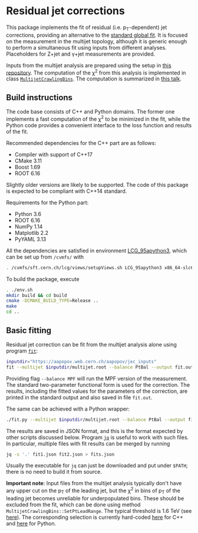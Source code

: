 # Residual jet corrections

This package implements the fit of residual (i.e. p<sub>T</sub>-dependent) jet corrections, providing an alternative to the [standard global fit](https://github.com/miquork/jecsys). It is focused on the measurement in the multijet topology, although it is generic enough to perform a simultaneous fit using inputs from different analyses. Placeholders for Z+jet and &gamma;+jet measurements are provided.

Inputs from the multijet analysis are prepared using the setup in [this repository](https://github.com/andrey-popov/multijet-jec). The computation of the &chi;<sup>2</sup> from this analysis is implemented in class [`MultijetCrawlingBins`](include/MultijetCrawlingBins.hpp). The computation is summarized in [this talk](https://indico.cern.ch/event/780845/#16-multijet-analysis-with-craw).


## Build instructions

The code base consists of C++ and Python domains. The former one implements a fast computation of the &chi;<sup>2</sup> to be minimized in the fit, while the Python code provides a convenient interface to the loss function and results of the fit.

Recommended dependencies for the C++ part are as follows:

  * Compiler with support of C++17
  * CMake 3.11
  * Boost 1.69
  * ROOT 6.16

Slightly older versions are likely to be supported. The code of this package is expected to be compliant with C++14 standard.

Requirements for the Python part: 

  * Python 3.6
  * ROOT 6.16
  * NumPy 1.14
  * Matplotlib 2.2
  * PyYAML 3.13

All the dependencies are satisfied in environment [LCG_95apython3](http://lcginfo.cern.ch/release/95apython3/), which can be set up from `/cvmfs/` with

```sh
. /cvmfs/sft.cern.ch/lcg/views/setupViews.sh LCG_95apython3 x86_64-slc6-gcc8-opt
```

To build the package, execute

```sh
. ./env.sh
mkdir build && cd build
cmake -DCMAKE_BUILD_TYPE=Release ..
make
cd ..
```


## Basic fitting

Residual jet correction can be fit from the multijet analysis alone using program [`fit`](prog/fit.cpp):

```sh
inputdir="https://aapopov.web.cern.ch/aapopov/jec_inputs"
fit --multijet $inputdir/multijet.root --balance PtBal --output fit.out
```

Providing flag `--balance MPF` will run the MPF version of the measurement. The standard two-parameter functional form is used for the correction. The results, including the fitted values for the parameters of the correction, are printed in the standard output and also saved in file `fit.out`.

The same can be achieved with a Python wrapper:

```sh
./fit.py --multijet $inputdir/multijet.root --balance PtBal --output fit.json
```

The results are saved in JSON format, and this is the format expected by other scripts discussed below. Program [`jq`](https://stedolan.github.io/jq/) is useful to work with such files. In particular, multiple files with fit results can be merged by running

```sh
jq -s '.' fit1.json fit2.json > fits.json
```

Usually the executable for `jq` can just be downloaded and put under `$PATH`; there is no need to build it from source.

**Important note**: Input files from the multijet analysis typically don't have any upper cut on the p<sub>T</sub> of the leading jet, but the &chi;<sup>2</sup> in bins of p<sub>T</sub> of the leading jet becomes unreliable for underpopulated bins. These should be excluded from the fit, which can be done using method `MultijetCrawlingBins::SetPtLeadRange`. The typical threshold is 1.6&nbsp;TeV (see [here](https://github.com/andrey-popov/multijet-jec/tree/Run2/analysis#inputs-for-the-fit-of-l3res-corrections)). The corresponding selection is currently hard-coded [here](https://github.com/andrey-popov/multijet-jec-fit/blob/36c35602851a514f50fb7002fbd5b0783c5ef0b4/prog/fit.cpp#L88) for C++ and [here](https://github.com/andrey-popov/multijet-jec-fit/blob/36c35602851a514f50fb7002fbd5b0783c5ef0b4/prog/fit.cpp#L88) for Python.
